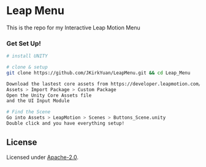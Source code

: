 # Leap Menu

This is the repo for my Interactive Leap Motion Menu

### Get Set Up!
```bash
# install UNITY

# clone & setup
git clone https://github.com/JKirkYuan/LeapMenu.git && cd Leap_Menu 

Download the lastest core assets from https://developer.leapmotion.com/unity#100
Assets > Import Package > Custom Package
Open the Unity Core Assets file
and the UI Input Module

# Find the Scene
Go into Assets > LeapMotion > Scenes > Buttons_Scene.unity
Double click and you have everything setup!

```

## License

Licensed under [Apache-2.0](LICENSE).
